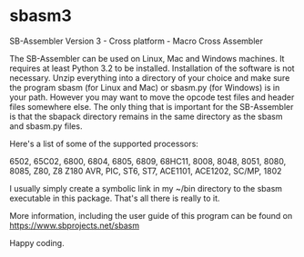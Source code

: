 # sbasm3
SB-Assembler Version 3 - Cross platform - Macro Cross Assembler

The SB-Assembler can be used on Linux, Mac and Windows machines.
It requires at least Python 3.2 to be installed.
Installation of the software is not necessary. Unzip everything
into a directory of your choice and make sure the program sbasm
(for Linux and Mac) or sbasm.py (for Windows) is in your path.
However you may want to move the opcode test files and header
files somewhere else.
The only thing that is important for the SB-Assembler is that the
sbapack directory remains in the same directory as the sbasm and
sbasm.py files.

Here's a list of some of the supported processors:

6502, 65C02, 6800, 6804, 6805, 6809, 68HC11,
8008, 8048, 8051, 8080, 8085, Z80, Z8 Z180
AVR, PIC, ST6, ST7, ACE1101, ACE1202, SC/MP, 1802

I usually simply create a symbolic link in my ~/bin directory to
the sbasm executable in this package. That's all there is really
to it.

More information, including the user guide of this program can be
found on https://www.sbprojects.net/sbasm

Happy coding.
